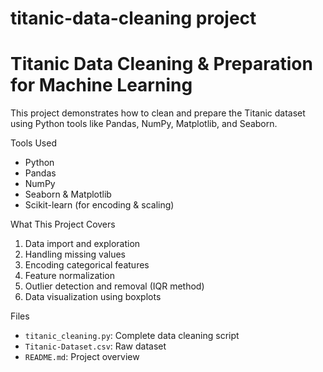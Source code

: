 # titanic-data-cleaning project
# Titanic Data Cleaning & Preparation for Machine Learning

This project demonstrates how to clean and prepare the Titanic dataset using Python tools like Pandas, NumPy, Matplotlib, and Seaborn.

 Tools Used
- Python
- Pandas
- NumPy
- Seaborn & Matplotlib
- Scikit-learn (for encoding & scaling)

What This Project Covers
1. Data import and exploration
2. Handling missing values
3. Encoding categorical features
4. Feature normalization
5. Outlier detection and removal (IQR method)
6. Data visualization using boxplots

Files
- `titanic_cleaning.py`: Complete data cleaning script
- `Titanic-Dataset.csv`: Raw dataset
- `README.md`: Project overview
